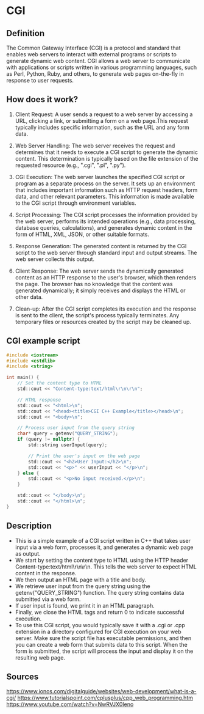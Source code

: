 # CGI

## Definition
The Common Gateway Interface (CGI) is a protocol and standard that enables web servers to interact with external programs or scripts to generate dynamic web content.
CGI allows a web server to communicate with applications or scripts written in various programming languages, such as Perl, Python, Ruby, and others, to generate web pages on-the-fly in response to user requests.

## How does it work?

1. Client Request: A user sends a request to a web server by accessing a URL, clicking a link, or submitting a form on a web page.This request typically includes specific information, such as the URL and any form data.

2. Web Server Handling: The web server receives the request and determines that it needs to execute a CGI script to generate the dynamic content. This determination is typically based on the file extension of the requested resource (e.g., ".cgi", ".pl", ".py").

3. CGI Execution: The web server launches the specified CGI script or program as a separate process on the server. It sets up an environment that includes important information such as HTTP request headers, form data, and other relevant parameters. This information is made available to the CGI script through environment variables.

4. Script Processing: The CGI script processes the information provided by the web server, performs its intended operations (e.g., data processing, database queries, calculations), and generates dynamic content in the form of HTML, XML, JSON, or other suitable formats.

5. Response Generation: The generated content is returned by the CGI script to the web server through standard input and output streams. The web server collects this output.

6. Client Response: The web server sends the dynamically generated content as an HTTP response to the user's browser, which then renders the page. The browser has no knowledge that the content was generated dynamically; it simply receives and displays the HTML or other data.

7. Clean-up: After the CGI script completes its execution and the response is sent to the client, the script's process typically terminates. Any temporary files or resources created by the script may be cleaned up.

## CGI example script
```c
#include <iostream>
#include <cstdlib>
#include <string>

int main() {
    // Set the content type to HTML
    std::cout << "Content-type:text/html\r\n\r\n";

    // HTML response
    std::cout << "<html>\n";
    std::cout << "<head><title>CGI C++ Example</title></head>\n";
    std::cout << "<body>\n";

    // Process user input from the query string
    char* query = getenv("QUERY_STRING");
    if (query != nullptr) {
        std::string userInput(query);

        // Print the user's input on the web page
        std::cout << "<h2>User Input:</h2>\n";
        std::cout << "<p>" << userInput << "</p>\n";
    } else {
        std::cout << "<p>No input received.</p>\n";
    }

    std::cout << "</body>\n";
    std::cout << "</html>\n";
}
```
## Description
- This is a simple example of a CGI script written in C++ that takes user input via a web form, processes it, and generates a dynamic web page as output.
- We start by setting the content type to HTML using the HTTP header Content-type:text/html\r\n\r\n. This tells the web server to expect HTML content in the response.
- We then output an HTML page with a title and body.
- We retrieve user input from the query string using the getenv("QUERY_STRING") function. The query string contains data submitted via a web form.
- If user input is found, we print it in an HTML paragraph.
- Finally, we close the HTML tags and return 0 to indicate successful execution.
- To use this CGI script, you would typically save it with a .cgi or .cpp extension in a directory configured for CGI execution on your web server. Make sure the script file has executable permissions, and then you can create a web form that submits data to this script. When the form is submitted, the script will process the input and display it on the resulting web page.

## Sources
https://www.ionos.com/digitalguide/websites/web-development/what-is-a-cgi/
https://www.tutorialspoint.com/cplusplus/cpp_web_programming.htm
https://www.youtube.com/watch?v=NwRVJX0Ieno
